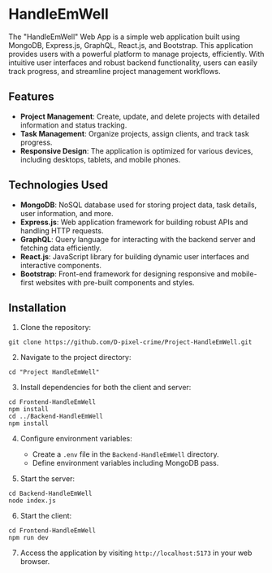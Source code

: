 # HandleEmWell

The "HandleEmWell" Web App is a simple web application built using MongoDB, Express.js, GraphQL, React.js, and Bootstrap. This application provides users with a powerful platform to manage projects, efficiently. With intuitive user interfaces and robust backend functionality, users can easily track progress, and streamline project management workflows.

## Features

- **Project Management**: Create, update, and delete projects with detailed information and status tracking.
- **Task Management**: Organize projects, assign clients, and track task progress.
- **Responsive Design**: The application is optimized for various devices, including desktops, tablets, and mobile phones.

## Technologies Used

- **MongoDB**: NoSQL database used for storing project data, task details, user information, and more.
- **Express.js**: Web application framework for building robust APIs and handling HTTP requests.
- **GraphQL**: Query language for interacting with the backend server and fetching data efficiently.
- **React.js**: JavaScript library for building dynamic user interfaces and interactive components.
- **Bootstrap**: Front-end framework for designing responsive and mobile-first websites with pre-built components and styles.
  
## Installation

1. Clone the repository:

```
git clone https://github.com/D-pixel-crime/Project-HandleEmWell.git
```

2. Navigate to the project directory:

```
cd "Project HandleEmWell"
```

3. Install dependencies for both the client and server:

```
cd Frontend-HandleEmWell
npm install
cd ../Backend-HandleEmWell
npm install
```

4. Configure environment variables:

   - Create a `.env` file in the `Backend-HandleEmWell` directory.
   - Define environment variables including MongoDB pass.

5. Start the server:

```
cd Backend-HandleEmWell
node index.js
```

6. Start the client:

```
cd Frontend-HandleEmWell
npm run dev
```

7. Access the application by visiting `http://localhost:5173` in your web browser.
